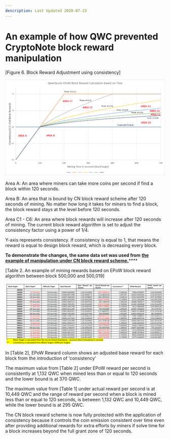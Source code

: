 ```yaml
---
description: Last Updated 2020-07-23
---
```


# An example of how QWC prevented CryptoNote block reward manipulation

\[Figure 6. Block Reward Adjustment using consistency\] 

![Mining Reward Graph after EPoW \(Area A to C6\), Consistency value of 1 stands for a full block reward.](../../../.gitbook/assets/epow-reward-graph-area-marking.png)

Area A: An area where miners can take more coins per second if find a block within 120 seconds.  
  
Area B: An area that is bound by CN block reward scheme after 120 seconds of mining. No matter how long it takes for miners to find a block, the block reward stays at the level before 120 seconds.

Area C1 - C6: An area where block rewards will increase after 120 seconds of mining. The current block reward algorithm is set to adjust the consistency factor using a power of 1/4.

Y-axis represents consistency. If consistency is equal to 1, that means the reward is equal to design block reward, which is decreasing every block.

**To demonstrate the changes, the same data set was used from** [**the example of manipulation under CN block reward scheme.**](https://wp.qwertycoin.org/consensus/cryptonote-proof-of-work/cryptonote-block-reward-scheme-calculation)\*\*\*\*

\[Table 2. An example of mining rewards based on EPoW block reward algorithm between block 500,000 and 500,019\]

![Click the table to enlarge the view.](../../../.gitbook/assets/2%20%281%29.png)

In \[Table 2\], EPoW Reward column shows an adjusted base reward for each block from the introduction of ‘consistency’

The maximum value from \[Table 2\] under EPoW reward per second is consistently at 1,132 QWC when mined less than or equal to 120 seconds and the lower bound is at 370 QWC.

The maximum value from \[Table 1\] under actual reward per second is at 10,449 QWC and the range of reward per second when a block is mined less than or equal to 120 seconds, is between 1,132 QWC and 10,449 QWC, while the lower bound is at 295 QWC.

The CN block reward scheme is now fully protected with the application of consistency because it controls the coin emission consistent over time even after providing additional rewards for extra efforts by miners if solve time for a block increases beyond the full grant zone of 120 seconds.

